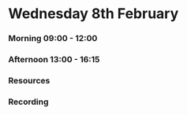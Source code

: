 # Wednesday 8th February

### Morning 09:00 - 12:00
 

### Afternoon 13:00 - 16:15



### Resources



### Recording